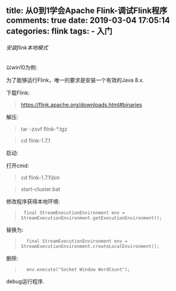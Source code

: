 title: 从0到1学会Apache Flink-调试Flink程序
comments: true
date: 2019-03-04 17:05:14
categories: flink
tags:
	- 入门
---
###### 安装flink本地模式 ######
以win10为例:

为了能够运行Flink，唯一的要求是安装一个有效的Java 8.x.

下载Flink:
>https://flink.apache.org/downloads.html#binaries

<!--more-->

解压:
>tar -zxvf flink-*.tgz

> cd flink-1.7.1

启动:

打开cmd:
>cd flink-1.7.1\bin

>start-cluster.bat 

修改程序获得本地环境:
>      final StreamExecutionEnvironment env = StreamExecutionEnvironment.getExecutionEnvironment();


替换为:

>       final StreamExecutionEnvironment env = StreamExecutionEnvironment.createLocalEnvironment();

删除:
>       env.execute("Socket Window WordCount");


debug运行程序.
